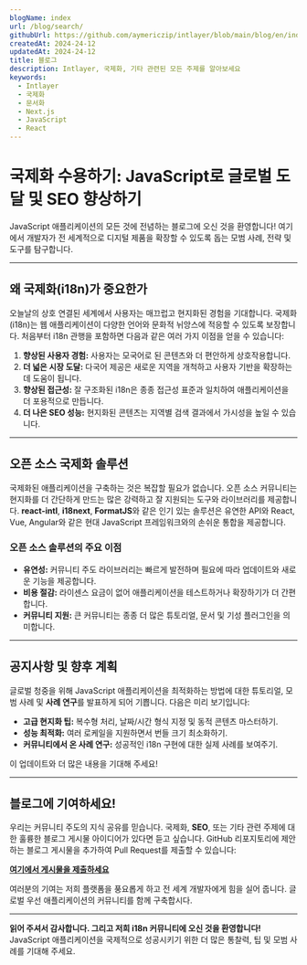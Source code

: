```yaml
---
blogName: index
url: /blog/search/
githubUrl: https://github.com/aymericzip/intlayer/blob/main/blog/en/index.md
createdAt: 2024-24-12
updatedAt: 2024-24-12
title: 블로그
description: Intlayer, 국제화, 기타 관련된 모든 주제를 알아보세요
keywords:
  - Intlayer
  - 국제화
  - 문서화
  - Next.js
  - JavaScript
  - React
---
```


# 국제화 수용하기: JavaScript로 글로벌 도달 및 SEO 향상하기

JavaScript 애플리케이션의 모든 것에 전념하는 블로그에 오신 것을 환영합니다! 여기에서 개발자가 전 세계적으로 디지털 제품을 확장할 수 있도록 돕는 모범 사례, 전략 및 도구를 탐구합니다.

---

## 왜 국제화(i18n)가 중요한가

오늘날의 상호 연결된 세계에서 사용자는 매끄럽고 현지화된 경험을 기대합니다. 국제화(i18n)는 웹 애플리케이션이 다양한 언어와 문화적 뉘앙스에 적응할 수 있도록 보장합니다. 처음부터 i18n 관행을 포함하면 다음과 같은 여러 가지 이점을 얻을 수 있습니다:

1. **향상된 사용자 경험:** 사용자는 모국어로 된 콘텐츠와 더 편안하게 상호작용합니다.
2. **더 넓은 시장 도달:** 다국어 제공은 새로운 지역을 개척하고 사용자 기반을 확장하는 데 도움이 됩니다.
3. **향상된 접근성:** 잘 구조화된 i18n은 종종 접근성 표준과 일치하여 애플리케이션을 더 포용적으로 만듭니다.
4. **더 나은 SEO 성능:** 현지화된 콘텐츠는 지역별 검색 결과에서 가시성을 높일 수 있습니다.

---

## 오픈 소스 국제화 솔루션

국제화된 애플리케이션을 구축하는 것은 복잡할 필요가 없습니다. 오픈 소스 커뮤니티는 현지화를 더 간단하게 만드는 많은 강력하고 잘 지원되는 도구와 라이브러리를 제공합니다. **react-intl**, **i18next**, **FormatJS**와 같은 인기 있는 솔루션은 유연한 API와 React, Vue, Angular와 같은 현대 JavaScript 프레임워크와의 손쉬운 통합을 제공합니다.

### 오픈 소스 솔루션의 주요 이점

- **유연성:** 커뮤니티 주도 라이브러리는 빠르게 발전하며 필요에 따라 업데이트와 새로운 기능을 제공합니다.
- **비용 절감:** 라이센스 요금이 없어 애플리케이션을 테스트하거나 확장하기가 더 간편합니다.
- **커뮤니티 지원:** 큰 커뮤니티는 종종 더 많은 튜토리얼, 문서 및 기성 플러그인을 의미합니다.

---

## 공지사항 및 향후 계획

글로벌 청중을 위해 JavaScript 애플리케이션을 최적화하는 방법에 대한 튜토리얼, 모범 사례 및 **사례 연구**를 발표하게 되어 기쁩니다. 다음은 미리 보기입니다:

- **고급 현지화 팁:** 복수형 처리, 날짜/시간 형식 지정 및 동적 콘텐츠 마스터하기.
- **성능 최적화:** 여러 로케일을 지원하면서 번들 크기 최소화하기.
- **커뮤니티에서 온 사례 연구:** 성공적인 i18n 구현에 대한 실제 사례를 보여주기.

이 업데이트와 더 많은 내용을 기대해 주세요!

---

## 블로그에 기여하세요!

우리는 커뮤니티 주도의 지식 공유를 믿습니다. 국제화, **SEO**, 또는 기타 관련 주제에 대한 훌륭한 블로그 게시물 아이디어가 있다면 듣고 싶습니다. GitHub 리포지토리에 제안하는 블로그 게시물을 추가하여 Pull Request를 제출할 수 있습니다:

[**여기에서 게시물을 제출하세요**](https://github.com/aymericzip/intlayer/blob/main/blog)

여러분의 기여는 저희 플랫폼을 풍요롭게 하고 전 세계 개발자에게 힘을 실어 줍니다. 글로벌 우선 애플리케이션의 커뮤니티를 함께 구축합시다.

---

**읽어 주셔서 감사합니다. 그리고 저희 i18n 커뮤니티에 오신 것을 환영합니다!** JavaScript 애플리케이션을 국제적으로 성공시키기 위한 더 많은 통찰력, 팁 및 모범 사례를 기대해 주세요.
